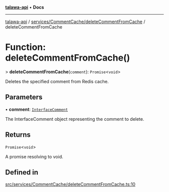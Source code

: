 [**talawa-api**](../../../../README.md) • **Docs**

***

[talawa-api](../../../../modules.md) / [services/CommentCache/deleteCommentFromCache](../README.md) / deleteCommentFromCache

# Function: deleteCommentFromCache()

\> **deleteCommentFromCache**(`comment`): `Promise`\<`void`\>

Deletes the specified comment from Redis cache.

## Parameters

• **comment**: [`InterfaceComment`](../../../../models/Comment/interfaces/InterfaceComment.md)

The InterfaceComment object representing the comment to delete.

## Returns

`Promise`\<`void`\>

A promise resolving to void.

## Defined in

[src/services/CommentCache/deleteCommentFromCache.ts:10](https://github.com/PalisadoesFoundation/talawa-api/blob/4a88fe62b20ebda9653c55ae8d39d6c6fac8831f/src/services/CommentCache/deleteCommentFromCache.ts#L10)

